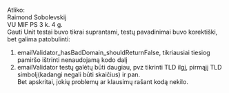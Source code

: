 Atliko:<br>
Raimond Sobolevskij<br>
VU MIF PS 3 k. 4 g.<br>
Gauti Unit testai buvo tikrai suprantami, testų pavadinimai buvo korektiški, bet galima patobulinti: <br>
1. emailValidator_hasBadDomain_shouldReturnFalse, tikriausiai tiesiog pamiršo ištrinti nenaudojamą kodo dalį <br>
2. emailValidator testų galėtų būti daugiau, pvz tikrinti TLD ilgį, pirmąjį TLD simbolį(kadangi negali būti skaičius) ir pan. <br>
Bet apskritai, jokių problemų ar klausimų rašant kodą nekilo. 
